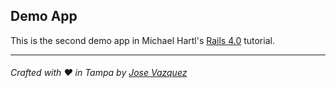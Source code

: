 ## Demo App

This is the second demo app in Michael Hartl's <a href="http://ruby.railstutorial.org/ruby-on-rails-tutorial-book" target="_blank">Rails 4.0</a> tutorial.
***
###### Crafted with &hearts; in Tampa by <a href="https://twitter.com/jdotvazquez" target="_blank">Jose Vazquez</a>
